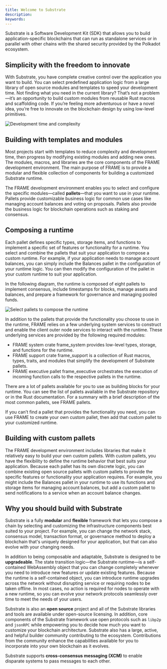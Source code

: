 ```yaml
---
title: Welcome to Substrate
description:
keywords:
---
```


Substrate is a Software Development Kit (SDK) that allows you to build application-specific blockchains that can run as standalone services or in parallel with other chains with the shared security provided by the Polkadot ecosystem.

## Simplicity with the freedom to innovate

With Substrate, you have complete creative control over the application you want to build.
You can select predefined application logic from a large library of open source modules and templates to speed your development time.
Not finding what you need in the current library?
That’s not a problem—it’s an opportunity to build custom modules from reusable Rust macros and scaffolding code.
If you’re feeling more adventurous or have a novel idea, you’re free to innovate on the blockchain design by using low-level primitives.

![Development time and complexity](/media/images/docs/development-complexity.png)

## Building with templates and modules

Most projects start with templates to reduce complexity and development time, then progress by modifying existing modules and adding new ones. The modules, macros, and libraries are the core components of the FRAME development environment. The main purpose of FRAME is to provide a modular and flexible collection of components for building a customized Substrate runtime.

The FRAME development environment enables you to select and configure the specific modules—called **pallets**—that you want to use in your runtime.
Pallets provide customizable business logic for common use cases like managing account balances and voting on proposals.
Pallets also provide the business logic for blockchain operations such as staking and consensus.

## Composing a runtime

Each pallet defines specific types, storage items, and functions to implement a specific set of features or functionality for a runtime.
You select and combine the pallets that suit your application to compose a custom runtime.
For example, if your application needs to manage account balances, you can simply include the Balances pallet in the configuration of your runtime logic.
You can then modify the configuration of the pallet in your custom runtime to suit your application.

In the following diagram, the runtime is composed of eight pallets to implement consensus, include timestamps for blocks, manage assets and balances, and prepare a framework for governance and managing pooled funds.

![Select pallets to compose the runtime](/media/images/docs/compose-runtime.png)

In addition to the pallets that provide the functionality you choose to use in the runtime, FRAME relies on a few underlying system services to construct and enable the client outer node services to interact with the runtime. These underlying services are provided by the following required modules:

- FRAME system crate frame_system provides low-level types, storage, and functions for the runtime.
- FRAME support crate frame_support is a collection of Rust macros, types, traits, and modules that simplify the development of Substrate pallets.
- FRAME executive pallet frame_executive orchestrates the execution of incoming function calls to the respective pallets in the runtime.

There are a lot of pallets available for you to use as building blocks for your runtime.
You can see the list of pallets available in the Substrate repository or in the Rust documentation.
For a summary with a brief description of the most common pallets, see FRAME pallets.

If you can’t find a pallet that provides the functionality you need, you can use FRAME to create your own custom pallet, then add that custom pallet to your customized runtime.

## Building with custom pallets

The FRAME development environment includes libraries that make it relatively easy to build your own custom pallets.
With custom pallets, you have the flexibility to define the runtime behavior that best suits your application.
Because each pallet has its own discrete logic, you can combine existing open source pallets with custom pallets to provide the specific features or functionality your application requires.
For example, you might include the Balances pallet in your runtime to use its functions and storage items for managing account balances, but add a custom pallet to send notifications to a service when an account balance changes.

## Why you should build with Substrate

Substrate is a fully **modular** and **flexible** framework that lets you compose a chain by selecting and customizing the infrastructure components best suited to your project.
For example, you can change the network stack, consensus model, transaction format, or governance method to deploy a blockchain that's uniquely designed for your application, but that can also evolve with your changing needs.

In addition to being composable and adaptable, Substrate is designed to be **upgradeable**.
The state transition logic—the Substrate runtime—is a self-contained WebAssembly object that you can change completely whenever you need to introduce new features or update existing features.
Because the runtime is a self-contained object, you can introduce runtime upgrades across the network without disrupting service or requiring nodes to be taken offline.
In most cases, no action is required for nodes to operate with a new runtime, so you can evolve your network protocols seamlessly over time to meet the needs of your users.

Substrate is also an **open source** project and all of the Substrate libraries and tools are available under open-source licensing.
In addition, core components of the Substrate framework use open protocols such as `libp2p` and `jsonRPC` while empowering you to decide how much you want to customize your blockchain architecture.
Substrate also has a large, active, and helpful builder community contributing to the ecosystem.
Contributions from the community enhance the capabilities available for you to incorporate into your own blockchain as it evolves.

Substrate supports **cross-consensus messaging (XCM)** to enable disparate systems to pass messages to each other.
